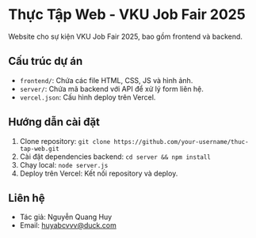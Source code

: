 # Thực Tập Web - VKU Job Fair 2025

Website cho sự kiện VKU Job Fair 2025, bao gồm frontend và backend.

## Cấu trúc dự án
- `frontend/`: Chứa các file HTML, CSS, JS và hình ảnh.
- `server/`: Chứa mã backend với API để xử lý form liên hệ.
- `vercel.json`: Cấu hình deploy trên Vercel.

## Hướng dẫn cài đặt
1. Clone repository: `git clone https://github.com/your-username/thuc-tap-web.git`
2. Cài đặt dependencies backend: `cd server && npm install`
3. Chạy local: `node server.js`
4. Deploy trên Vercel: Kết nối repository và deploy.

## Liên hệ
- Tác giả: Nguyễn Quang Huy
- Email: huyabcvvv@duck.com